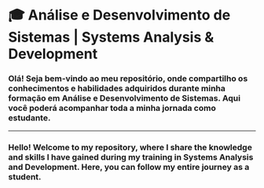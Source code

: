 # 🎓 Análise e Desenvolvimento de Sistemas | Systems Analysis & Development

### Olá! Seja bem-vindo ao meu repositório, onde compartilho os conhecimentos e habilidades adquiridos durante minha formação em Análise e Desenvolvimento de Sistemas. Aqui você poderá acompanhar toda a minha jornada como estudante.

---

### Hello! Welcome to my repository, where I share the knowledge and skills I have gained during my training in Systems Analysis and Development. Here, you can follow my entire journey as a student.
